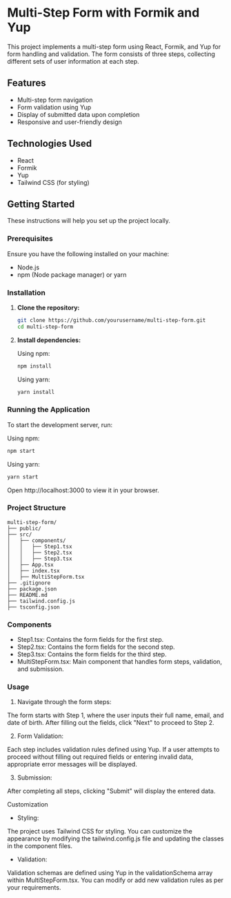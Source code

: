 # Multi-Step Form with Formik and Yup

This project implements a multi-step form using React, Formik, and Yup for form handling and validation. The form consists of three steps, collecting different sets of user information at each step. 

## Features

- Multi-step form navigation
- Form validation using Yup
- Display of submitted data upon completion
- Responsive and user-friendly design

## Technologies Used

- React
- Formik
- Yup
- Tailwind CSS (for styling)

## Getting Started

These instructions will help you set up the project locally.

### Prerequisites

Ensure you have the following installed on your machine:

- Node.js
- npm (Node package manager) or yarn

### Installation

1. **Clone the repository:**

   ```sh
   git clone https://github.com/yourusername/multi-step-form.git
   cd multi-step-form 

2. **Install dependencies:**
   
   Using npm:
   ```sh
   npm install
   ``` 
   Using yarn:

   ```sh
   yarn install

### Running the Application
To start the development server, run:

Using npm:

```sh
npm start
```

Using yarn:

```sh
yarn start
```

Open http://localhost:3000 to view it in your browser.

### Project Structure

```arduino
multi-step-form/
├── public/
├── src/
│   ├── components/
│   │   ├── Step1.tsx
│   │   ├── Step2.tsx
│   │   ├── Step3.tsx
│   ├── App.tsx
│   ├── index.tsx
│   ├── MultiStepForm.tsx
├── .gitignore
├── package.json
├── README.md
├── tailwind.config.js
├── tsconfig.json
```

### Components
- Step1.tsx: Contains the form fields for the first step.
- Step2.tsx: Contains the form fields for the second step.
- Step3.tsx: Contains the form fields for the third step.
- MultiStepForm.tsx: Main component that handles form steps, validation, and submission.

### Usage
1. Navigate through the form steps:

The form starts with Step 1, where the user inputs their full name, email, and date of birth. After filling out the fields, click "Next" to proceed to Step 2.

2. Form Validation:

Each step includes validation rules defined using Yup. If a user attempts to proceed without filling out required fields or entering invalid data, appropriate error messages will be displayed.

3. Submission:

After completing all steps, clicking "Submit" will display the entered data.

Customization
- Styling:

The project uses Tailwind CSS for styling. You can customize the appearance by modifying the tailwind.config.js file and updating the classes in the component files.

- Validation:

Validation schemas are defined using Yup in the validationSchema array within MultiStepForm.tsx. You can modify or add new validation rules as per your requirements.
